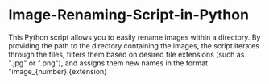 # Image-Renaming-Script-in-Python

This Python script allows you to easily rename images within a directory. By providing the path to the directory containing the images, the script iterates through the files, filters them based on desired file extensions (such as ".jpg" or ".png"), and assigns them new names in the format "image_{number}.{extension}
